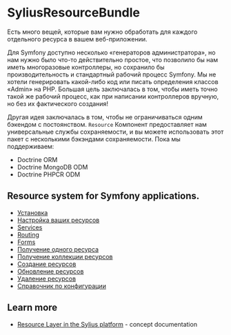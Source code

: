 # SyliusResourceBundle

Есть много вещей, которые вам нужно обработать для каждого отдельного ресурса в вашем веб-приложении.

Для Symfony доступно несколько «генераторов администратора», но нам нужно было что-то действительно простое, что позволило бы нам иметь многоразовые контроллеры, но сохранило бы производительность и стандартный рабочий процесс Symfony. Мы не хотели генерировать какой-либо код или писать определения классов «Admin» на PHP. Большая цель заключалась в том, чтобы иметь точно такой же рабочий процесс, как при написании контроллеров вручную, но без их фактического создания!

Другая идея заключалась в том, чтобы не ограничиваться одним бэкендом с постоянством. ```Resource``` Компонент предоставляет нам универсальные службы сохраняемости, и вы можете использовать этот пакет с несколькими бэкэндами сохраняемости. Пока мы поддерживаем:

* Doctrine ORM
* Doctrine MongoDB ODM
* Doctrine PHPCR ODM

## Resource system for Symfony applications.

* [Установка](installation.md)
* [Настройка ваших ресурсов](configuration.md)
* [Services](services.md)
* [Routing](routing.md)
* [Forms](forms.md)
* [Получение одного ресурса](show_resource.md)
* [Получение коллекции ресурсов](index_resources.md)
* [Создание ресурсов](create_resource.md)
* [Обновление ресурсов](update_resource.md)
* [Удаление ресурсов](delete_resource.md)
* [Справочник по конфигурации](reference.md)

## Learn more

* [Resource Layer in the Sylius platform](https://docs.sylius.com/en/latest/book/architecture/resource_layer.html) - concept documentation
